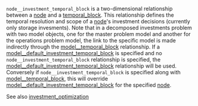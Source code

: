 `node__investment_temporal_block` is a two-dimensional relationship between a [node](@ref) and a [temporal_block](@ref). This relationship defines the temporal resolution and scope of a [node](@ref)'s investment decisions (currently only storage invesments). Note that in a decomposed investments problem with two model objects, one for the master problem model and another for the operations problem model, the link to the specific model is made indirectly through the [model__temporal_block](@ref) relationship. If a [model__default_investment_temporal_block](@ref) is specified and no `node__investment_temporal_block` relationship is specified, the [model__default_investment_temporal_block](@ref) relationship will be used. Conversely if `node__investment_temporal_block` is specified along with [model__temporal_block](@ref), this will override [model__default_investment_temporal_block](@ref) for the specified [node](@ref).

See also [investment_optimization](@ref)